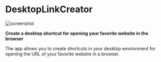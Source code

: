 # DesktopLinkCreator
![screenshot](https://github.com/vikdevelop/DesktopLinkCreator/blob/main/flatpak/screenshots/app.png)

**Create a desktop shortcut for opening your favorite website in the browser**

The app allows you to create shortcuts in your desktop environment for opening the URL of your favorite website in a browser.
